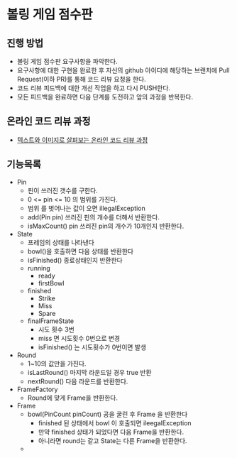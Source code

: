 # 볼링 게임 점수판
## 진행 방법
* 볼링 게임 점수판 요구사항을 파악한다.
* 요구사항에 대한 구현을 완료한 후 자신의 github 아이디에 해당하는 브랜치에 Pull Request(이하 PR)를 통해 코드 리뷰 요청을 한다.
* 코드 리뷰 피드백에 대한 개선 작업을 하고 다시 PUSH한다.
* 모든 피드백을 완료하면 다음 단계를 도전하고 앞의 과정을 반복한다.

## 온라인 코드 리뷰 과정
* [텍스트와 이미지로 살펴보는 온라인 코드 리뷰 과정](https://github.com/next-step/nextstep-docs/tree/master/codereview)

## 기능목록
- Pin
  - 핀이 쓰러진 갯수를 구한다.
  - 0 <= pin <= 10 의 범위를 가진다.
  - 범위 를 벗어나는 값이 오면 illegalException  
  - add(Pin pin) 쓰러진 핀의 개수를 더해서 반환한다.
  - isMaxCount() pin 쓰러진 pin의 개수가 10개인지 반환한다.
- State
  - 프레임의 상태를 나타낸다
  - bowl()을 호출하면 다음 상태를 반환한다
  - isFinished() 종료상태인지 반환한다
  - running
    - ready
    - firstBowl
  - finished
    - Strike
    - Miss
    - Spare
  - finalFrameState
    - 시도 횟수 3번
    - miss 면 시도횟수 0번으로 변경
    - isFinished() 는 시도횟수가 0번이면 발생
- Round
  - 1~10의 값만을 가진다.
  - isLastRound() 마지막 라운드일 경우 true 반환
  - nextRound() 다음 라운드를 반환한다.
- FrameFactory
  - Round에 맞게 Frame을 반환한다.
- Frame
  - bowl(PinCount pinCount) 공을 굴린 후 Frame 을 반환한다
    - finished 된 상태에서 bowl 이 호출되면 ileegalException
    - 만약 finished 상태가 되었다면 다음 Frame을 반환한다.
    - 아니라면 round는 같고 State는 다른 Frame을 반환한다.
  -

